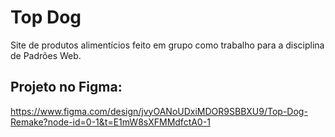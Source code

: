 # Top Dog

Site de produtos alimentícios feito em grupo como trabalho para a disciplina de Padrões Web.

## Projeto no Figma:

https://www.figma.com/design/jvyOANoUDxiMDOR9SBBXU9/Top-Dog-Remake?node-id=0-1&t=E1mW8sXFMMdfctA0-1
